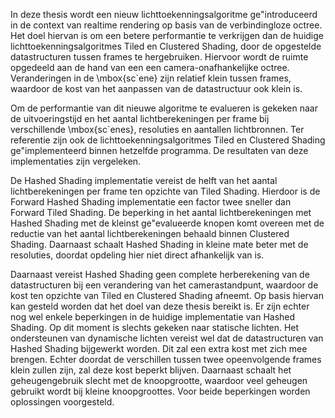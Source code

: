 In deze thesis wordt een nieuw lichttoekenningsalgoritme ge\"introduceerd in de
context van realtime rendering op basis van de verbindingloze octree. Het doel 
hiervan is om een betere performantie te
verkrijgen dan de huidige lichttoekenningsalgoritmes Tiled en Clustered Shading,
door de opgestelde datastructuren tussen frames te hergebruiken. Hiervoor wordt 
de ruimte opgedeeld aan de hand van een een camera-onafhankelijke octree.
Veranderingen in de \mbox{sc\`ene} zijn relatief klein tussen frames, 
waardoor de kost van het aanpassen van de datastructuur ook klein is.

Om de performantie van dit nieuwe algoritme te evalueren is gekeken naar de 
uitvoeringstijd en het aantal lichtberekeningen per frame bij verschillende 
\mbox{sc\`enes}, resoluties en aantallen lichtbronnen. Ter referentie zijn 
ook de lichttoekenningsalgoritmes Tiled en Clustered Shading ge\"implementeerd 
binnen hetzelfde programma. De  resultaten van deze implementaties zijn vergeleken.

De Hashed Shading implementatie vereist de helft van het aantal lichtberekeningen per
frame ten opzichte van Tiled Shading. Hierdoor is de Forward Hashed Shading implementatie
een factor twee sneller dan Forward Tiled Shading.
De beperking in het aantal lichtberekeningen met Hashed Shading met de kleinst
ge\"evalueerde knopen komt overeen met de reductie van het aantal lichtberekeningen
behaald binnen Clustered Shading. Daarnaast schaalt Hashed Shading in kleine mate
beter met de resoluties, doordat opdeling hier niet direct afhankelijk van is.

Daarnaast vereist Hashed Shading geen complete herberekening van de datastructuren
bij een verandering van het camerastandpunt, waardoor de kost ten opzichte van
Tiled en Clustered Shading afneemt. Op basis hiervan kan gesteld worden dat het doel van 
deze thesis bereikt is. Er zijn echter nog wel enkele beperkingen in de huidige implementatie 
van Hashed Shading. Op dit moment is slechts gekeken naar statische lichten. 
Het ondersteunen van dynamische lichten vereist wel dat de datastructuren van Hashed 
Shading bijgewerkt worden. Dit zal een extra kost met zich mee brengen. Echter doordat 
de verschillen tussen twee opeenvolgende frames klein zullen zijn, zal deze kost beperkt 
blijven. Daarnaast schaalt het geheugengebruik slecht met de knoopgrootte, waardoor
veel geheugen gebruikt wordt bij kleine knoopgroottes. Voor beide beperkingen worden oplossingen voorgesteld.

